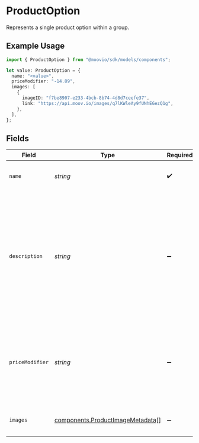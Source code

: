 # ProductOption

Represents a single product option within a group.

## Example Usage

```typescript
import { ProductOption } from "@moovio/sdk/models/components";

let value: ProductOption = {
  name: "<value>",
  priceModifier: "-14.89",
  images: [
    {
      imageID: "f7be8907-e233-4bcb-8b74-4d8d7ceefe37",
      link: "https://api.moov.io/images/q7lKWleAy9fUNhEGezQ1g",
    },
  ],
};
```

## Fields

| Field                                                                                                                                             | Type                                                                                                                                              | Required                                                                                                                                          | Description                                                                                                                                       | Example                                                                                                                                           |
| ------------------------------------------------------------------------------------------------------------------------------------------------- | ------------------------------------------------------------------------------------------------------------------------------------------------- | ------------------------------------------------------------------------------------------------------------------------------------------------- | ------------------------------------------------------------------------------------------------------------------------------------------------- | ------------------------------------------------------------------------------------------------------------------------------------------------- |
| `name`                                                                                                                                            | *string*                                                                                                                                          | :heavy_check_mark:                                                                                                                                | The display name of a product option.                                                                                                             |                                                                                                                                                   |
| `description`                                                                                                                                     | *string*                                                                                                                                          | :heavy_minus_sign:                                                                                                                                | A detailed description of the option.<br/><br/>- Must be valid UTF-8 text<br/>- Supports Markdown for formatting<br/>- HTML is not permitted and will be rejected |                                                                                                                                                   |
| `priceModifier`                                                                                                                                   | *string*                                                                                                                                          | :heavy_minus_sign:                                                                                                                                | The adjustment applied to a product's base price by this option. Can be negative, positive, or zero.                                              | -14.89                                                                                                                                            |
| `images`                                                                                                                                          | [components.ProductImageMetadata](../../models/components/productimagemetadata.md)[]                                                              | :heavy_minus_sign:                                                                                                                                | The images associated with this option.                                                                                                           |                                                                                                                                                   |